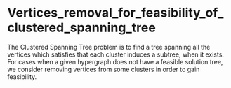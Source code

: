 # Vertices_removal_for_feasibility_of_clustered_spanning_tree

The Clustered Spanning Tree problem is to find a tree spanning all the vertices which satisfies that each cluster induces a subtree, when it exists. For cases when a given hypergraph does not have a feasible solution tree, we consider removing vertices from some clusters in order to gain feasibility.
